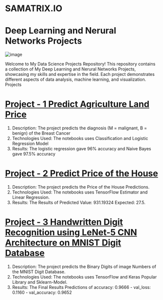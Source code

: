 # SAMATRIX.IO
# Deep Learning and Nerural Networks Projects

![image](https://github.com/mukeshkumarsoni4/SAMATRIX.IO/assets/91667434/6fbba7d9-c565-4e0c-8393-375c0c22604c)

Welcome to My Data Science Projects Repository! This repository contains a collection of My Deep Learning and Nerural Networks Projects, showcasing my skills and expertise in the field. Each project demonstrates different aspects of data analysis, machine learning, and visualization.
Projects
# [Project - 1  Predict Agriculture Land Price ](https://github.com/mukeshkumarsoni4/SAMATRIX.IO.git)
1. Description: The project predicts the diagnosis (M = malignant, B = benign) of the Breast Cancer
2. Technologies Used: The notebooks uses Classification and Logistic Regression Model
3. Results: The logistic regression gave 96% accuracy and Naive Bayes gave 97.5% accuracy

# [Project - 2 Predict Price of the House ](https://github.com/mukeshkumarsoni4/SAMATRIX.IO.git)
1. Description: The project predicts the Price of the House Predictions.
2. Technologies Used: The notebooks uses TensorFlow Estimator and Linear Regression.
3. Results: The Results of Predicted Value:  931.19324 Expected:  27.5. 

# [Project - 3 Handwritten Digit Recognition using LeNet-5 CNN Architecture on MNIST Digit Database](https://github.com/mukeshkumarsoni4/SAMATRIX.IO.git)
1. Description: The project predicts the Binary Digits of image Numbers of the MNIST Digit Database.
2. Technologies Used: The notebooks uses TensorFlow and Keras Popular Library and Sklearn-Model.
3. Results: The Final  Results Predictions of accuracy: 0.9666 - val_loss: 0.1160 - val_accuracy: 0.9652
